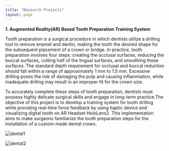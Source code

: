 ```yaml
---
title: "Research Projects"
layout: page
---
```


**1. Augmented Reality(AR) Based Tooth Preparation Training System**

Tooth preparation is a surgical procedure in which dentists utilize a drilling tool to remove enamel and dentin, making the tooth the desired shape for the subsequent placement of a crown or bridge. In practice, tooth preparation involves four steps: creating the occlusal surfaces, reducing the buccal surfaces, cutting half of the lingual surfaces, and smoothing these surfaces. The standard depth requirement for occlusal and buccal reduction should fall within a range of approximately 1 mm to 1.5 mm. Excessive drilling poses the risk of damaging the pulp and causing inflammation, while inadequate drilling may result in an improper fit for the crown size. 

To accurately complete these steps of tooth preparation, dentists must possess highly delicate surgical skills and engage in long-term practice.The objective of this project is to develop a training system for tooth drilling while providing real-time force feedback by using haptic device and visualizing digital tooth on AR Headset HoloLens2. This implementation aims to make surgeons familiarize the tooth preparation steps for the installation of a custom-made dental crown.

![dental1](https://github.com/user-attachments/assets/de73e30d-f82f-4dcc-9007-3ce17b292906)

![dental2](https://github.com/user-attachments/assets/a1e9384c-d29c-40d7-bf15-f8530ea4f12c)

